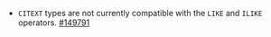 - `CITEXT` types are not currently compatible with the `LIKE` and `ILIKE` operators. [#149791](https://github.com/cockroachdb/cockroach/issues/149791)